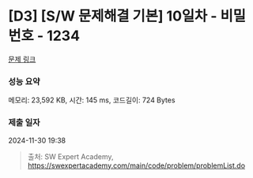 # [D3] [S/W 문제해결 기본] 10일차 - 비밀번호 - 1234 

[문제 링크](https://swexpertacademy.com/main/code/problem/problemDetail.do?contestProbId=AV14_DEKAJcCFAYD) 

### 성능 요약

메모리: 23,592 KB, 시간: 145 ms, 코드길이: 724 Bytes

### 제출 일자

2024-11-30 19:38



> 출처: SW Expert Academy, https://swexpertacademy.com/main/code/problem/problemList.do